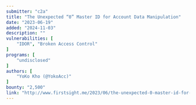 ```yaml
---
submitter: "c2a"
title: "The Unexpected “0” Master ID for Account Data Manipulation"
date: "2023-06-19"
added: "2024-11-03"
description: ""
vulnerabilities: [
    "IDOR", "Broken Access Control"
]
programs: [
    "undisclosed"
]
authors: [
    "YoKo Kho (@YokoAcc)"
]
bounty: "2,500"
link: "http://www.firstsight.me/2023/06/the-unexpected-0-master-id-for-account-data-manipulation/"
---
```




